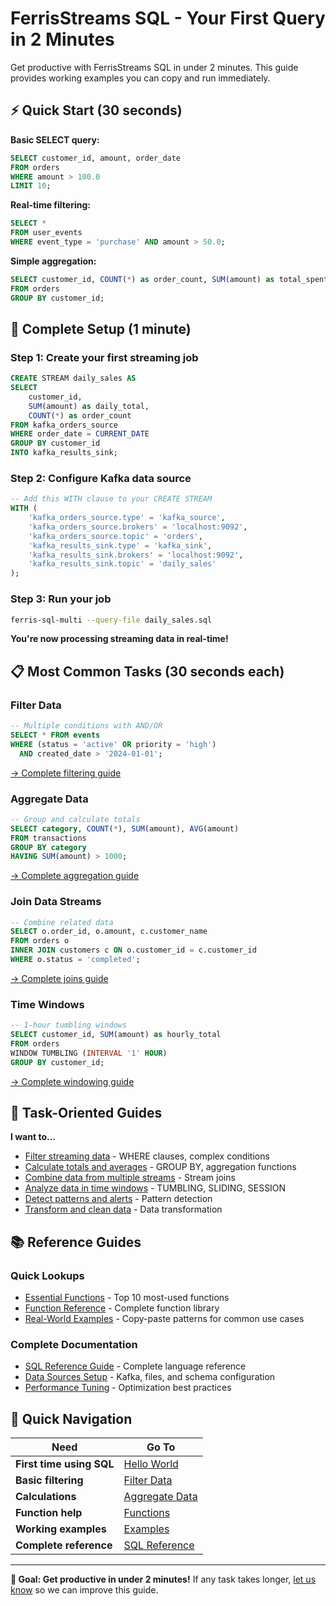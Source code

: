 # FerrisStreams SQL - Your First Query in 2 Minutes

Get productive with FerrisStreams SQL in under 2 minutes. This guide provides working examples you can copy and run immediately.

## ⚡ Quick Start (30 seconds)

**Basic SELECT query:**
```sql
SELECT customer_id, amount, order_date
FROM orders
WHERE amount > 100.0
LIMIT 10;
```

**Real-time filtering:**
```sql
SELECT *
FROM user_events
WHERE event_type = 'purchase' AND amount > 50.0;
```

**Simple aggregation:**
```sql
SELECT customer_id, COUNT(*) as order_count, SUM(amount) as total_spent
FROM orders
GROUP BY customer_id;
```

## 🚀 Complete Setup (1 minute)

### Step 1: Create your first streaming job
```sql
CREATE STREAM daily_sales AS
SELECT
    customer_id,
    SUM(amount) as daily_total,
    COUNT(*) as order_count
FROM kafka_orders_source
WHERE order_date = CURRENT_DATE
GROUP BY customer_id
INTO kafka_results_sink;
```

### Step 2: Configure Kafka data source
```sql
-- Add this WITH clause to your CREATE STREAM
WITH (
    'kafka_orders_source.type' = 'kafka_source',
    'kafka_orders_source.brokers' = 'localhost:9092',
    'kafka_orders_source.topic' = 'orders',
    'kafka_results_sink.type' = 'kafka_sink',
    'kafka_results_sink.brokers' = 'localhost:9092',
    'kafka_results_sink.topic' = 'daily_sales'
);
```

### Step 3: Run your job
```bash
ferris-sql-multi --query-file daily_sales.sql
```

**You're now processing streaming data in real-time!**

## 📋 Most Common Tasks (30 seconds each)

### Filter Data
```sql
-- Multiple conditions with AND/OR
SELECT * FROM events
WHERE (status = 'active' OR priority = 'high')
  AND created_date > '2024-01-01';
```
[→ Complete filtering guide](by-task/filter-data.md)

### Aggregate Data
```sql
-- Group and calculate totals
SELECT category, COUNT(*), SUM(amount), AVG(amount)
FROM transactions
GROUP BY category
HAVING SUM(amount) > 1000;
```
[→ Complete aggregation guide](by-task/aggregate-data.md)

### Join Data Streams
```sql
-- Combine related data
SELECT o.order_id, o.amount, c.customer_name
FROM orders o
INNER JOIN customers c ON o.customer_id = c.customer_id
WHERE o.status = 'completed';
```
[→ Complete joins guide](by-task/join-streams.md)

### Time Windows
```sql
-- 1-hour tumbling windows
SELECT customer_id, SUM(amount) as hourly_total
FROM orders
WINDOW TUMBLING (INTERVAL '1' HOUR)
GROUP BY customer_id;
```
[→ Complete windowing guide](by-task/window-analysis.md)

## 🎯 Task-Oriented Guides

**I want to...**
- [Filter streaming data](by-task/filter-data.md) - WHERE clauses, complex conditions
- [Calculate totals and averages](by-task/aggregate-data.md) - GROUP BY, aggregation functions
- [Combine data from multiple streams](by-task/join-streams.md) - Stream joins
- [Analyze data in time windows](by-task/window-analysis.md) - TUMBLING, SLIDING, SESSION
- [Detect patterns and alerts](by-task/detect-patterns.md) - Pattern detection
- [Transform and clean data](by-task/transform-data.md) - Data transformation

## 📚 Reference Guides

### Quick Lookups
- [Essential Functions](functions/essential.md) - Top 10 most-used functions
- [Function Reference](functions/) - Complete function library
- [Real-World Examples](examples/) - Copy-paste patterns for common use cases

### Complete Documentation
- [SQL Reference Guide](../SQL_REFERENCE_GUIDE.md) - Complete language reference
- [Data Sources Setup](../data/) - Kafka, files, and schema configuration
- [Performance Tuning](../PERFORMANCE.md) - Optimization best practices

## 🔗 Quick Navigation

| Need | Go To |
|------|-------|
| **First time using SQL** | [Hello World](quickstart/hello-world.md) |
| **Basic filtering** | [Filter Data](by-task/filter-data.md) |
| **Calculations** | [Aggregate Data](by-task/aggregate-data.md) |
| **Function help** | [Functions](functions/essential.md) |
| **Working examples** | [Examples](examples/) |
| **Complete reference** | [SQL Reference](../SQL_REFERENCE_GUIDE.md) |

---

**🎯 Goal: Get productive in under 2 minutes!** If any task takes longer, [let us know](https://github.com/anthropics/claude-code/issues) so we can improve this guide.